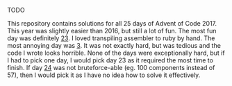 TODO

This repository contains solutions for all 25 days of Advent of Code 2017. This year was
slightly easier than 2016, but still a lot of fun. The most fun day was definitely
[23](https://github.com/ceribe/advent-of-code-2017/tree/master/23). I loved transpiling
assembler to ruby by hand. The most annoying day was [3](https://github.com/ceribe/advent-of-code-2017/tree/master/3).
It was not exactly hard, but was tedious and the code I wrote looks horrible. None of the days were exceptionally hard,
but if I had to pick one day, I would pick day 23 as it required the most time to finish. If day
[24](https://github.com/ceribe/advent-of-code-2017/tree/master/24) was not bruteforce-able (eg. 100 components instead of 57),
then I would pick it as I have no idea how to solve it effectively.
